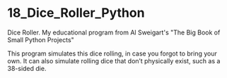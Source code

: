 # 18_Dice_Roller_Python
Dice Roller. My educational program from Al Sweigart's "The Big Book of Small Python Projects"

This program simulates this dice rolling, in case you forgot to bring your own. It can also simulate rolling dice that don’t physically exist, such as a 38-sided die.

